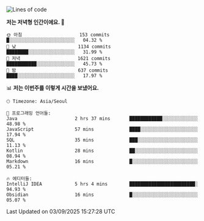   <!--START_SECTION:waka-->
![Lines of code](https://img.shields.io/badge/%EC%A0%80%EB%8A%94%20%EC%97%AC%ED%83%9C%EA%B9%8C%EC%A7%80%20-1.9%20million%20%EC%A4%84%EC%9D%98%20%EC%BD%94%EB%93%9C%EB%A5%BC%20%EC%9E%91%EC%84%B1%ED%96%88%EC%96%B4%EC%9A%94.-blue)

**저는 저녁형 인간이에요. 🦉** 

```text
🌞 아침                     153 commits         █░░░░░░░░░░░░░░░░░░░░░░░░   04.32 % 
🌆 낮　                     1134 commits        ████████░░░░░░░░░░░░░░░░░   31.99 % 
🌃 저녁                     1621 commits        ███████████░░░░░░░░░░░░░░   45.73 % 
🌙 밤　                     637 commits         ████░░░░░░░░░░░░░░░░░░░░░   17.97 % 
```


📊 **저는 이번주를 이렇게 시간을 보냈어요.** 

```text
🕑︎ Timezone: Asia/Seoul

💬 프로그래밍 언어들: 
Java                     2 hrs 37 mins       ████████████░░░░░░░░░░░░░   48.98 % 
JavaScript               57 mins             ████░░░░░░░░░░░░░░░░░░░░░   17.94 % 
SQL                      35 mins             ███░░░░░░░░░░░░░░░░░░░░░░   11.13 % 
Kotlin                   28 mins             ██░░░░░░░░░░░░░░░░░░░░░░░   08.94 % 
Markdown                 16 mins             █░░░░░░░░░░░░░░░░░░░░░░░░   05.21 % 

🔥 에디터들: 
IntelliJ IDEA            5 hrs 4 mins        ████████████████████████░   94.93 % 
Obsidian                 16 mins             █░░░░░░░░░░░░░░░░░░░░░░░░   05.07 % 
```


 Last Updated on 03/09/2025 15:27:28 UTC
<!--END_SECTION:waka-->
